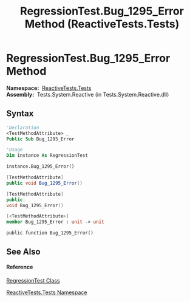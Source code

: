 ﻿---
title: RegressionTest.Bug_1295_Error Method  (ReactiveTests.Tests)
TOCTitle: Bug_1295_Error Method
ms:assetid: M:ReactiveTests.Tests.RegressionTest.Bug_1295_Error
ms:mtpsurl: https://msdn.microsoft.com/en-us/library/reactivetests.tests.regressiontest.bug_1295_error(v=VS.103)
ms:contentKeyID: 36620466
ms.date: 06/28/2011
mtps_version: v=VS.103
f1_keywords:
- ReactiveTests.Tests.RegressionTest.Bug_1295_Error
dev_langs:
- CSharp
- JScript
- VB
- FSharp
- c++
---

# RegressionTest.Bug\_1295\_Error Method

**Namespace:**  [ReactiveTests.Tests](hh289046\(v=vs.103\).md)  
**Assembly:**  Tests.System.Reactive (in Tests.System.Reactive.dll)

## Syntax

``` vb
'Declaration
<TestMethodAttribute> _
Public Sub Bug_1295_Error
```

``` vb
'Usage
Dim instance As RegressionTest

instance.Bug_1295_Error()
```

``` csharp
[TestMethodAttribute]
public void Bug_1295_Error()
```

``` c++
[TestMethodAttribute]
public:
void Bug_1295_Error()
```

``` fsharp
[<TestMethodAttribute>]
member Bug_1295_Error : unit -> unit 
```

``` jscript
public function Bug_1295_Error()
```

## See Also

#### Reference

[RegressionTest Class](hh288966\(v=vs.103\).md)

[ReactiveTests.Tests Namespace](hh289046\(v=vs.103\).md)

